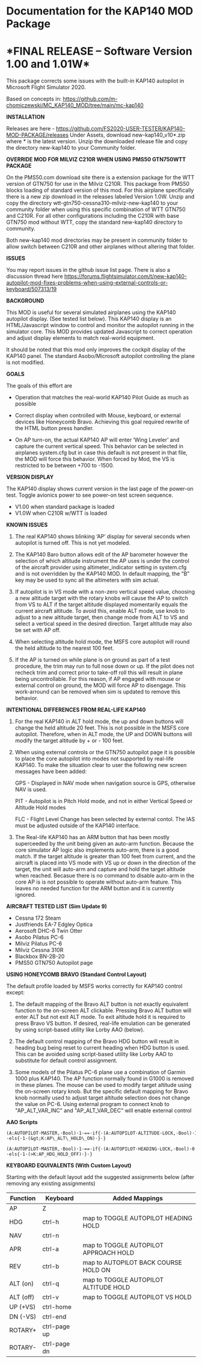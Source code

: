Documentation for the KAP140 MOD Package
========================================

\*FINAL RELEASE – Software Version 1.00 and 1.01W\*
===========================================

This package corrects some issues with the built-in KAP140 autopilot in
<span class="underline">Microsoft Flight Simulator 2020</span>. 

Based on concepts in:
<https://github.com/m-chomiczewski/MC_KAP140_MOD/tree/main/mc-kap140>

**INSTALLATION**

Releases are here - <https://github.com/FS2020-USER-TESTER/KAP140-MOD-PACKAGE/releases>
Under Assets, download new-kap140_v10*.zip where * is the latest version.
Unzip the downloaded release file and copy the directory new-kap140 to
your Community folder.

**OVERRIDE MOD FOR MILVIZ C210R WHEN USING PMS50 GTN750WTT PACKAGE**

On the PMS50.com download site there is a extension package for the WTT version of GTN750 for use in the Milviz C210R. This package from PMS50 blocks loading of standard version of this mod. For this airplane specifically there is a new zip download in the releases labeled Version 1.0W. Unzip and copy the directory wtt-gtn750-cessna310-milviz-new-kap140 to your community folder when using this specific combination of WTT GTN750 and C210R. For all other configurations including the C210R with base GTN750 mod without WTT, copy the standard new-kap140 directory to community.

Both new-kap140 mod directories may be present in community folder to allow switch between C210R and other airplanes without altering that folder. 

**ISSUES**

You may report issues in the github issue list page.
There is also a discussion thread here
<https://forums.flightsimulator.com/t/new-kap140-autopilot-mod-fixes-problems-when-using-external-controls-or-keyboard/507313/19>

**BACKGROUND**

This MOD is useful for several simulated airplanes using the KAP140
autopilot display. (See tested list below). This KAP140 display is an
HTML/Javascript window to control and monitor the autopilot running in
the simulator core. This MOD provides updated Javascript to correct
operation and adjust display elements to match real-world equipment.

It should be noted that this mod only improves the cockpit display of the
KAP140 panel. The standard Asobo/Microsoft autopilot controlling the plane is not modified.

**GOALS**

The goals of this effort are

-   Operation that matches the real-world KAP140 Pilot Guide as much as
    possible

-   Correct display when controlled with Mouse, keyboard, or external
    devices like Honeycomb Bravo. Achieving this goal required rewrite
    of the HTML button press handler.

-   On AP turn-on, the actual KAP140 AP will enter ‘Wing Leveler’ and
    capture the current vertical speed. This behavior can be selected in
    airplanes system.cfg but in case this default is not present in that
    file, the MOD will force this behavior. When forced by Mod, the VS
    is restricted to be between +700 to -1500.

**VERSION DISPLAY**

The KAP140 display shows current version in the last page of the power-on
test. Toggle avionics power to see power-on test screen sequence.

- V1.00 when standard package is loaded
- V1.0W when C210R w/WTT is loaded

**KNOWN ISSUES**

1.  The real KAP140 shows blinking ‘AP’ display for several seconds when
    autopilot is turned off. This is not yet modeled.

2.  The KAP140 Baro button allows edit of the AP barometer however the
    selection of which altitude instrument the AP uses is under the
    control of the aircraft provider using altimeter\_indicator setting
    in system.cfg and is not overridden by the KAP140 MOD. In default
    mapping, the “B” key may be used to sync all the altimeters with sim
    actual.

3.  If autopilot is in VS mode with a non-zero vertical speed value,
    choosing a new altitude target with the rotary knobs will cause the
    AP to switch from VS to ALT if the target altitude displayed
    momentarily equals the current aircraft altitude. To avoid this,
    enable ALT mode, use knob to adjust to a new altitude target, then
    change mode from ALT to VS and select a vertical speed in the
    desired direction. Target altitude may also be set with AP off.

4.  When selecting altitude hold mode, the MSFS core autopilot will
    round the held altitude to the nearest 100 feet.

5.  If the AP is turned on while plane is on ground as part of
    a test procedure, the trim may run to full nose down or up. If the pilot
    does not recheck trim and correct prior to take-off roll this will
    result in plane being uncontrollable. For this reason, if
    AP engaged with mouse or external control on ground, the MOD will force AP 
    to disengage. This work-arround can be removed when sim is updated to
    remove this behavior. 


**INTENTIONAL DIFFERENCES FROM REAL-LIFE KAP140**

1.  For the real KAP140 in ALT hold mode, the up and down buttons will
    change the held altitude 20 feet. This is not possible in the MSFS
    core autopilot. Therefore, when in ALT mode, the UP and DOWN buttons will modify
    the target altitude by + or - 100 feet.

2.  When using external controls or the GTN750 autopilot page it is possible to place
    the core autopilot into modes not supported by real-life KAP140. To make the situation
    clear to user the following new screen messages have been added:

    GPS - Displayed in NAV mode when navigation source is GPS, otherwise NAV is used.

    PIT - Autopilot is in Pitch Hold mode, and not in either Vertical Speed or Altitude Hold modes

    FLC - Flight Level Change has been selected by external contol. The IAS must be adjusted outside of the KAP140 interface.

3.  The Real-life KAP140 has an ARM button that has been mostly superceeded by the unit being given an auto-arm function. Because the
    core simulator AP logic also implements auto-arm, there is a good match.  If the target altitude is greater than
    100 feet from current, and the aircraft is placed into VS mode with VS up or down in the direction of the 
    target, the unit will auto-arm and capture and hold the target altitude when reached.  Becasue there is no
    command to disable auto-arm in the core AP is is not possible to operate without auto-arm feature. This leaves no needed
    function for the ARM button and it is currently ignored. 


**AIRCRAFT TESTED LIST (Sim Update 9)**

- Cessna 172 Steam
- Justfriends EA-7 Edgley Optica
- Aerosoft DHC-6 Twin Otter
- Asobo Pilatus PC-6
- Milviz Pilatus PC-6
- Milviz Cessna 310R
- Blackbox BN-2B-20
- PMS50 GTN750 Autopilot page

**USING HONEYCOMB BRAVO (Standard Control Layout)**

The default profile loaded by MSFS works correctly for KAP140 control except:

1. The default mapping of the Bravo ALT button is not exactly equivalent
function to the on-screen ALT clickable. Pressing Bravo ALT button will
enter ALT but not exit ALT mode. To exit altitude hold it is required to
press Bravo VS button. If desired, real-life emulation can be generated by 
using script-based utility like Lorby AAO (below).

2. The default control mapping of the Bravo HDG button will result in
heading bug being reset to current heading when HDG button is used. This
can be avoided using script-based utility like Lorby AAO to substitute
for default control assignment.

3. Some models of the Pilatus PC-6 plane use a combination of Garmin 1000
plus KAP140. The AP function normally found in G1000 is removed in these
planes. The mouse can be used to modify target altitude using the
on-screen rotary knob. But the specific default mapping for Bravo knob
normally used to adjust target altitude selection does not change the
value on PC-6. Using external program to connect knob to "AP_ALT_VAR_INC"
and "AP_ALT_VAR_DEC" will enable external control 

**AAO Scripts**

```
(A:AUTOPILOT·MASTER,·Bool)·1·==·if{·(A:AUTOPILOT·ALTITUDE·LOCK,·Bool)·1·==·if{·1·(&gt;K:AP\_PANEL\_VS\_ON)·}·els{·1·(&gt;K:AP\_ALT\_HOLD\_ON)·}·}

(A:AUTOPILOT·MASTER,·Bool)·1·==·if{·(A:AUTOPILOT·HEADING·LOCK,·Bool)·0·==·if{·1·(>K:AP_HDG_HOLD_ON)·}·els{·1·(>K:AP_HDG_HOLD_OFF)·}·}
```

**KEYBOARD EQUIVALENTS (With Custom Layout)**

Starting with the default layout add the suggested assignments below
(after removing any existing assignments)

|Function|Keyboard|Added Mappings|
|--------|--------|--------|
|AP|Z||
|HDG|ctrl-h|map to TOGGLE AUTOPILOT HEADING HOLD|
|NAV|ctrl-n||
|APR|ctrl-a|map to TOGGLE AUTOPILOT APPROACH HOLD|
|REV|ctrl-b|map to AUTOPILOT BACK COURSE HOLD ON|
|ALT (on)|ctrl-q|map to TOGGLE AUTOPILOT ALTITUDE HOLD|
|ALT (off)|ctrl-v|map to TOGGLE AUTOPILOT VS HOLD|
|UP (+VS)|ctrl-home||
|DN (-VS)|ctrl-end||
|ROTARY+|ctrl-page up||
|ROTARY-|ctrl-page dn||
